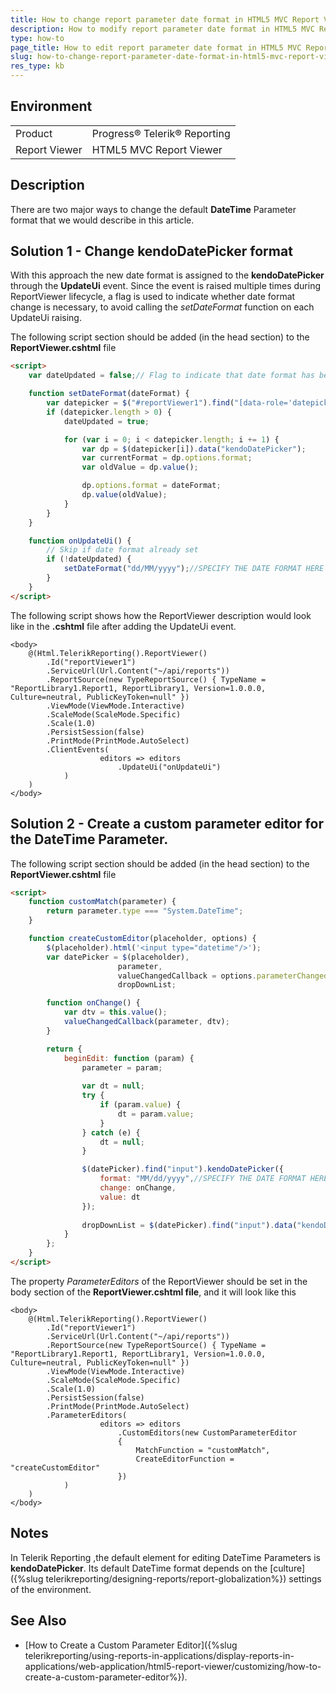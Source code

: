 ```yaml
---
title: How to change report parameter date format in HTML5 MVC Report Viewer
description: How to modify report parameter date format in HTML5 MVC Report Viewer.
type: how-to
page_title: How to edit report parameter date format in HTML5 MVC Report Viewer
slug: how-to-change-report-parameter-date-format-in-html5-mvc-report-viewer
res_type: kb
---
```


## Environment

<table>
	<tbody>
		<tr>
			<td>Product</td>
			<td>Progress® Telerik® Reporting</td>
		</tr>
	<tr>
			<td>Report Viewer</td>
			<td>HTML5 MVC Report Viewer</td>
		</tr>
	</tbody>
</table>

## Description

There are two major ways to change the default **DateTime** Parameter format that we would describe in this article.

## Solution 1 - Change kendoDatePicker format

With this approach the new date format is assigned to the **kendoDatePicker** through the **UpdateUi** event. Since the event is raised multiple times during ReportViewer lifecycle, a flag is used to indicate whether date format change is necessary, to avoid calling the *setDateFormat* function on each UpdateUi raising.

The following script section should be added (in the head section) to the **ReportViewer.cshtml** file

````HTML
<script>
	var dateUpdated = false;// Flag to indicate that date format has been set

	function setDateFormat(dateFormat) {
		var datepicker = $("#reportViewer1").find("[data-role='datepicker']");
		if (datepicker.length > 0) {
			dateUpdated = true;

			for (var i = 0; i < datepicker.length; i += 1) {
				var dp = $(datepicker[i]).data("kendoDatePicker");
				var currentFormat = dp.options.format;
				var oldValue = dp.value();

				dp.options.format = dateFormat;
				dp.value(oldValue);
			}
		}
	}

	function onUpdateUi() {
		// Skip if date format already set
		if (!dateUpdated) {
			setDateFormat("dd/MM/yyyy");//SPECIFY THE DATE FORMAT HERE
		}
	}
</script>
````

The following script shows how the ReportViewer description would look like in the **.cshtml** file after adding the UpdateUi event.

````CSharp
<body>
	@(Html.TelerikReporting().ReportViewer()
		.Id("reportViewer1")
		.ServiceUrl(Url.Content("~/api/reports"))
		.ReportSource(new TypeReportSource() { TypeName = "ReportLibrary1.Report1, ReportLibrary1, Version=1.0.0.0, Culture=neutral, PublicKeyToken=null" })
		.ViewMode(ViewMode.Interactive)
		.ScaleMode(ScaleMode.Specific)
		.Scale(1.0)
		.PersistSession(false)
		.PrintMode(PrintMode.AutoSelect)
		.ClientEvents(
					editors => editors
						.UpdateUi("onUpdateUi")
			)
	)
</body>
````

## Solution 2 - Create a custom parameter editor for the DateTime Parameter.

The following script section should be added (in the head section) to the **ReportViewer.cshtml** file

````HTML
<script>
	function customMatch(parameter) {
		return parameter.type === "System.DateTime";
	}

	function createCustomEditor(placeholder, options) {
		$(placeholder).html('<input type="datetime"/>');
		var datePicker = $(placeholder),
						parameter,
						valueChangedCallback = options.parameterChanged,
						dropDownList;

		function onChange() {
			var dtv = this.value();
			valueChangedCallback(parameter, dtv);
		}

		return {
			beginEdit: function (param) {
				parameter = param;
	
				var dt = null;
				try {
					if (param.value) {
						dt = param.value;
					}
				} catch (e) {
					dt = null;
				}

				$(datePicker).find("input").kendoDatePicker({
					format: "MM/dd/yyyy",//SPECIFY THE DATE FORMAT HERE
					change: onChange,
					value: dt
				});
	
				dropDownList = $(datePicker).find("input").data("kendoDatePicker");
			}
		};
	}
</script>
````

The property *ParameterEditors* of the ReportViewer should be set in the body section of the **ReportViewer.cshtml file**, and it will look like this

````CSharp
<body>
	@(Html.TelerikReporting().ReportViewer()
		.Id("reportViewer1")
		.ServiceUrl(Url.Content("~/api/reports"))
		.ReportSource(new TypeReportSource() { TypeName = "ReportLibrary1.Report1, ReportLibrary1, Version=1.0.0.0, Culture=neutral, PublicKeyToken=null" })
		.ViewMode(ViewMode.Interactive)
		.ScaleMode(ScaleMode.Specific)
		.Scale(1.0)
		.PersistSession(false)
		.PrintMode(PrintMode.AutoSelect)
		.ParameterEditors(
					editors => editors
						.CustomEditors(new CustomParameterEditor
						{
							MatchFunction = "customMatch",
							CreateEditorFunction = "createCustomEditor"
						})
			)
	)
</body>
````

## Notes

In Telerik Reporting ,the default element for editing DateTime Parameters is **kendoDatePicker**. Its default DateTime format depends on the [culture]({%slug telerikreporting/designing-reports/report-globalization%}) settings of the environment.

## See Also

* [How to Create a Custom Parameter Editor]({%slug telerikreporting/using-reports-in-applications/display-reports-in-applications/web-application/html5-report-viewer/customizing/how-to-create-a-custom-parameter-editor%}).
